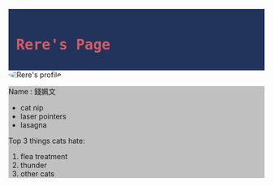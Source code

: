 <link href="https://fonts.googleapis.com/css?family=Lobster" rel="stylesheet" type="text/css">
<html>
<body background="https://s-media-cache-ak0.pinimg.com/564x/12/4e/3c/124e3c48e44a1f215254ea311c0eda36.jpg">
<style>
  h1 {
    font-family: Lobster, Monospace;
    color: #D75B66;
  }
  .img-border {
    border-color: #C1403D;
    border-width: medium;
    border-radius: 50%;
  }
  
  .center {
    text-align: center;
  }
  
  p {
    font-size: 20px;
    font-family: Fantasy;
  }

  .thick-green-border {
    border-color: #C1403D;
    border-width: 10px;
    border-style: solid;
    border-radius: 50%;
  }

  .smaller-image {
    width: 500px;
  }
  .silver-background {
    background-color: silver;
  }
</style>

<div style="background-color:#23345C; padding: 15px">
  <h1 class="red-text">Rere's Page</h1>
</div>

<div class="center">
  <img class="smaller-image img-border" alt="Rere's profile" src="https://scontent-tpe1-1.xx.fbcdn.net/v/t1.0-9/17498727_1259832560773732_1933983040341206493_n.jpg?oh=7362548ede6868731d6325a8c146db5a&oe=59575A14">
</div>

<div class="silver-background">
  <p>Name : 
    <font face="微軟正黑體">錢姵文</font>
  </p>
  <ul>
    <li>cat nip</li>
    <li>laser pointers</li>
    <li>lasagna</li>
  </ul>
  <p>Top 3 things cats hate:</p>
  <ol>
    <li>flea treatment</li>
    <li>thunder</li>
    <li>other cats</li>
  </ol>
</div>
